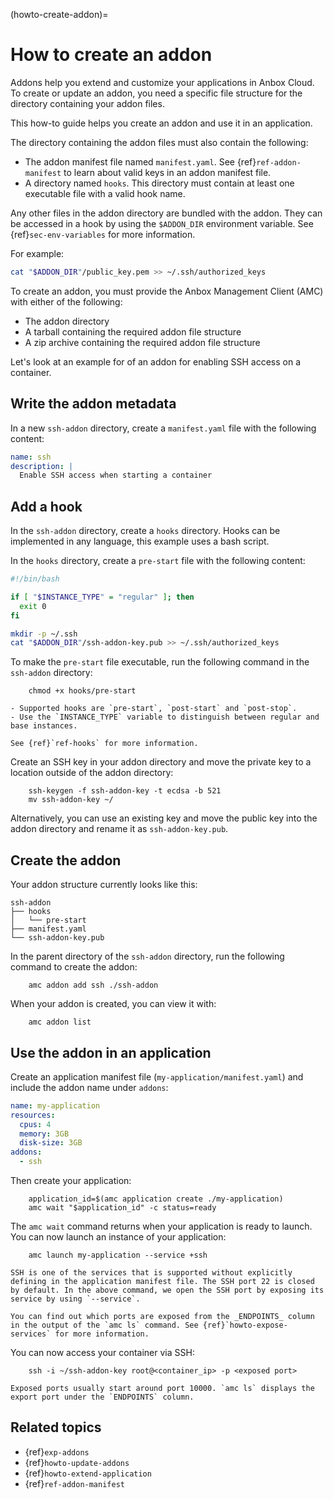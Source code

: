 (howto-create-addon)=
# How to create an addon

Addons help you extend and customize your applications in Anbox Cloud. To create or update an addon, you need a specific file structure for the directory containing your addon files.

This how-to guide helps you create an addon and use it in an application.

The directory containing the addon files must also contain the following:

- The addon manifest file named `manifest.yaml`. See {ref}`ref-addon-manifest` to learn about valid keys in an addon manifest file.
- A directory named `hooks`. This directory must contain at least one executable file with a valid hook name.

Any other files in the addon directory are bundled with the addon. They can be accessed in a hook by using the `$ADDON_DIR` environment variable. See {ref}`sec-env-variables` for more information.

For example:

```bash
cat "$ADDON_DIR"/public_key.pem >> ~/.ssh/authorized_keys
```

To create an addon, you must provide the Anbox Management Client (AMC) with either of the following:
* The addon directory
* A tarball containing the required addon file structure
* A zip archive containing the required addon file structure

Let's look at an example for of an addon for enabling SSH access on a container.

## Write the addon metadata

In a new `ssh-addon` directory, create a `manifest.yaml` file with the following content:
```yaml
name: ssh
description: |
  Enable SSH access when starting a container
```

## Add a hook

In the `ssh-addon` directory, create a `hooks` directory. Hooks can be implemented in any language, this example uses a bash script.

In the `hooks` directory, create a `pre-start` file with the following content:

```bash
#!/bin/bash

if [ "$INSTANCE_TYPE" = "regular" ]; then
  exit 0
fi

mkdir -p ~/.ssh
cat "$ADDON_DIR"/ssh-addon-key.pub >> ~/.ssh/authorized_keys
```

To make the `pre-start` file executable, run the following command in the `ssh-addon` directory:

        chmod +x hooks/pre-start

```{tip}
- Supported hooks are `pre-start`, `post-start` and `post-stop`.
- Use the `INSTANCE_TYPE` variable to distinguish between regular and base instances.

See {ref}`ref-hooks` for more information.
```
Create an SSH key in your addon directory and move the private key to a location outside of the addon directory:

        ssh-keygen -f ssh-addon-key -t ecdsa -b 521
        mv ssh-addon-key ~/

Alternatively, you can use an existing key and move the public key into the addon directory and rename it as `ssh-addon-key.pub`.

## Create the addon

Your addon structure currently looks like this:

```console
ssh-addon
├── hooks
│   └── pre-start
├── manifest.yaml
└── ssh-addon-key.pub
```

In the parent directory of the `ssh-addon` directory, run the following command to create the addon:

        amc addon add ssh ./ssh-addon

When your addon is created, you can view it with:

        amc addon list


## Use the addon in an application

Create an application manifest file (`my-application/manifest.yaml`) and include the addon name under `addons`:

```yaml
name: my-application
resources:
  cpus: 4
  memory: 3GB
  disk-size: 3GB
addons:
  - ssh
```

Then create your application:

        application_id=$(amc application create ./my-application)
        amc wait "$application_id" -c status=ready

The `amc wait` command returns when your application is ready to launch. You can now launch an instance of your application:

        amc launch my-application --service +ssh

```{note}
SSH is one of the services that is supported without explicitly defining in the application manifest file. The SSH port 22 is closed by default. In the above command, we open the SSH port by exposing its service by using `--service`.

You can find out which ports are exposed from the _ENDPOINTS_ column in the output of the `amc ls` command. See {ref}`howto-expose-services` for more information.
```

You can now access your container via SSH:

        ssh -i ~/ssh-addon-key root@<container_ip> -p <exposed port>


```{note}
Exposed ports usually start around port 10000. `amc ls` displays the export port under the `ENDPOINTS` column.
```

## Related topics

* {ref}`exp-addons`
* {ref}`howto-update-addons`
* {ref}`howto-extend-application`
* {ref}`ref-addon-manifest`
